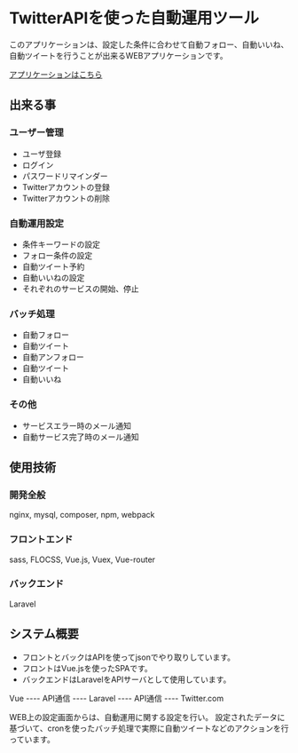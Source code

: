 # TwitterAPIを使った自動運用ツール


このアプリケーションは、設定した条件に合わせて自動フォロー、自動いいね、自動ツイートを行うことが出来るWEBアプリケーションです。

[アプリケーションはこちら](https://shikapro.xsrv.jp/kamitter/public/)

## 出来る事

### ユーザー管理
- ユーザ登録
- ログイン
- パスワードリマインダー
- Twitterアカウントの登録
- Twitterアカウントの削除

### 自動運用設定
- 条件キーワードの設定
- フォロー条件の設定
- 自動ツイート予約
- 自動いいねの設定
- それぞれのサービスの開始、停止

### バッチ処理
- 自動フォロー
- 自動ツイート
- 自動アンフォロー
- 自動ツイート
- 自動いいね

### その他
- サービスエラー時のメール通知
- 自動サービス完了時のメール通知

## 使用技術

### 開発全般
nginx, mysql, composer, npm, webpack

### フロントエンド
sass, FLOCSS, Vue.js, Vuex, Vue-router

### バックエンド
Laravel

## システム概要
- フロントとバックはAPIを使ってjsonでやり取りしています。
- フロントはVue.jsを使ったSPAです。
- バックエンドはLaravelをAPIサーバとして使用しています。

Vue ---- API通信 ---- Laravel ---- API通信 ---- Twitter.com

WEB上の設定画面からは、自動運用に関する設定を行い。
設定されたデータに基づいて、cronを使ったバッチ処理で実際に自動ツイートなどのアクションを行っています。
